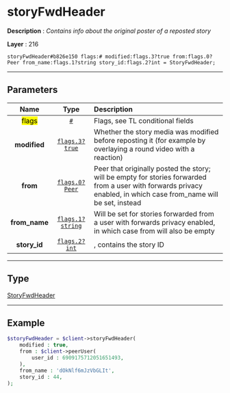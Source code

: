# storyFwdHeader

**Description** : *Contains info about the original poster of a reposted story*

**Layer** : 216

```tl
storyFwdHeader#b826e150 flags:# modified:flags.3?true from:flags.0?Peer from_name:flags.1?string story_id:flags.2?int = StoryFwdHeader;
```

---

## Parameters

| Name | Type | Description |
| :---: | :---: | :--- |
| <mark>flags</mark> | [`#`](type/#) | Flags, see TL conditional fields |
| **modified** | [`flags.3?true`](type/true) | Whether the story media was modified before reposting it (for example by overlaying a round video with a reaction) |
| **from** | [`flags.0?Peer`](type/Peer) | Peer that originally posted the story; will be empty for stories forwarded from a user with forwards privacy enabled, in which case from_name will be set, instead |
| **from_name** | [`flags.1?string`](type/string) | Will be set for stories forwarded from a user with forwards privacy enabled, in which case from will also be empty |
| **story_id** | [`flags.2?int`](type/int) | , contains the story ID |

---

## Type

[StoryFwdHeader](type/StoryFwdHeader)

---

## Example

```php
$storyFwdHeader = $client->storyFwdHeader(
	modified : true,
	from : $client->peerUser(
		user_id : 6909175712051651493,
	),
	from_name : 'dOkNlf6mJzVbGLIt',
	story_id : 44,
);
```